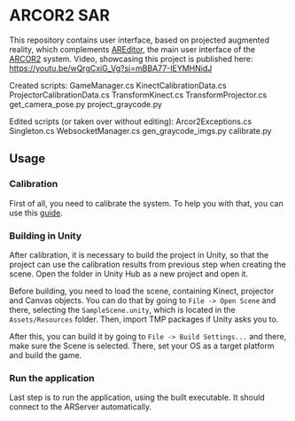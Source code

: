 # ARCOR2 SAR

This repository contains user interface, based on projected augmented reality, which complements [AREditor](https://github.com/robofit/arcor2_areditor), the main user interface of the [ARCOR2](https://github.com/robofit/arcor2) system.
Video, showcasing this project is published here: https://youtu.be/wQrgCxiG_Vg?si=mBBA77-IEYMHNidJ

Created scripts:
  GameManager.cs
  KinectCalibrationData.cs
  ProjectorCalibrationData.cs
  TransformKinect.cs
  TransformProjector.cs
  get_camera_pose.py
  project_graycode.py

Edited scripts (or taken over without editing):
  Arcor2Exceptions.cs
  Singleton.cs
  WebsocketManager.cs
  gen_graycode_imgs.py
  calibrate.py

## Usage

### Calibration

First of all, you need to calibrate the system. To help you with that, you can use this [guide](https://github.com/xstrof00/arcor2_sar/blob/main/Calibration/README.md).

### Building in Unity

After calibration, it is necessary to build the project in Unity, so that the project can use the calibration results from previous step when creating the scene.
Open the folder in Unity Hub as a new project and open it.

Before building, you need to load the scene, containing Kinect, projector and Canvas objects. You can do that by going to `File -> Open Scene` and there, selecting the `SampleScene.unity`, which is located in the `Assets/Resources` folder.
Then, import TMP packages if Unity asks you to.

After this, you can build it by going to `File -> Build Settings...` and there, make sure the Scene is selected. There, set your OS as a target platform and build the game.

### Run the application

Last step is to run the application, using the built executable. It should connect to the ARServer automatically.
